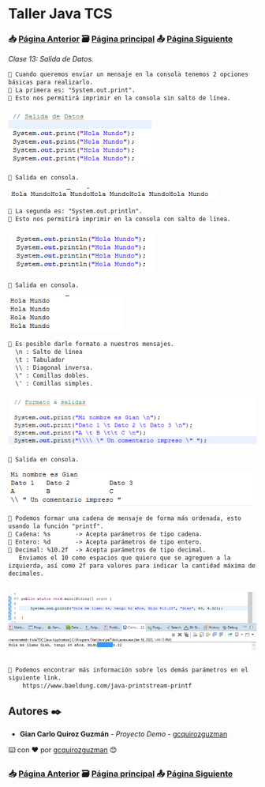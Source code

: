 # Taller Java TCS
### 📥 [Página Anterior](https://github.com/gcquirozguzman/java-tcs-202001/tree/CST0100001) 🗃️ [Página principal](https://github.com/gcquirozguzman/java-tcs-202001) 📤 [Página Siguiente](https://github.com/gcquirozguzman/java-tcs-202001/tree/OAYD100001)

_Clase 13: Salida de Datos._

```
📢 Cuando queremos enviar un mensaje en la consola tenemos 2 opciones básicas para realizarlo.
📢 La primera es: "System.out.print".
📢 Esto nos permitirá imprimir en la consola sin salto de línea.
```

![Error: imagen no ha sido cargada](https://github.com/gcquirozguzman/java-tcs-202001/blob/master/imagenes/SDD0100001_1.png)

```
📢 Salida en consola.
```

![Error: imagen no ha sido cargada](https://github.com/gcquirozguzman/java-tcs-202001/blob/master/imagenes/SDD0100001_2.png)

```
📢 La segunda es: "System.out.println".
📢 Esto nos permitirá imprimir en la consola con salto de línea.
```

![Error: imagen no ha sido cargada](https://github.com/gcquirozguzman/java-tcs-202001/blob/master/imagenes/SDD0100001_3.png)

```
📢 Salida en consola.
```

![Error: imagen no ha sido cargada](https://github.com/gcquirozguzman/java-tcs-202001/blob/master/imagenes/SDD0100001_4.png)

```
📢 Es posible darle formato a nuestros mensajes.
  \n : Salto de línea
  \t : Tabulador
  \\ : Diagonal inversa.
  \" : Comillas dobles.
  \' : Comillas simples.
```

![Error: imagen no ha sido cargada](https://github.com/gcquirozguzman/java-tcs-202001/blob/master/imagenes/SDD0100001_5.png)

```
📢 Salida en consola.
```

![Error: imagen no ha sido cargada](https://github.com/gcquirozguzman/java-tcs-202001/blob/master/imagenes/SDD0100001_6.png)

```
📢 Podemos formar una cadena de mensaje de forma más ordenada, esto usando la función "printf".
📢 Cadena: %s       -> Acepta parámetros de tipo cadena.
📢 Entero: %d       -> Acepta parámetros de tipo entero.
📢 Decimal: %10.2f  -> Acepta parámetros de tipo decimal.
   Enviamos el 10 como espacios que quiero que se agreguen a la izquierda, así como 2f para valores para indicar la cantidad máxima de decimales.
    
```

![Error: imagen no ha sido cargada](https://github.com/gcquirozguzman/java-tcs-202001/blob/master/imagenes/SDD0100001_8.png)

```
📢 Podemos encontrar más información sobre los demás parámetros en el siguiente link.
    https://www.baeldung.com/java-printstream-printf
```

## Autores ✒️

* **Gian Carlo Quiroz Guzmán** - *Proyecto Demo* - [gcquirozguzman](https://github.com/gcquirozguzman)

⌨️ con ❤️ por [gcquirozguzman](https://github.com/gcquirozguzman) 😊

### 📥 [Página Anterior](https://github.com/gcquirozguzman/java-tcs-202001/tree/CST0100001) 🗃️ [Página principal](https://github.com/gcquirozguzman/java-tcs-202001) 📤 [Página Siguiente](https://github.com/gcquirozguzman/java-tcs-202001/tree/OAYD100001)
